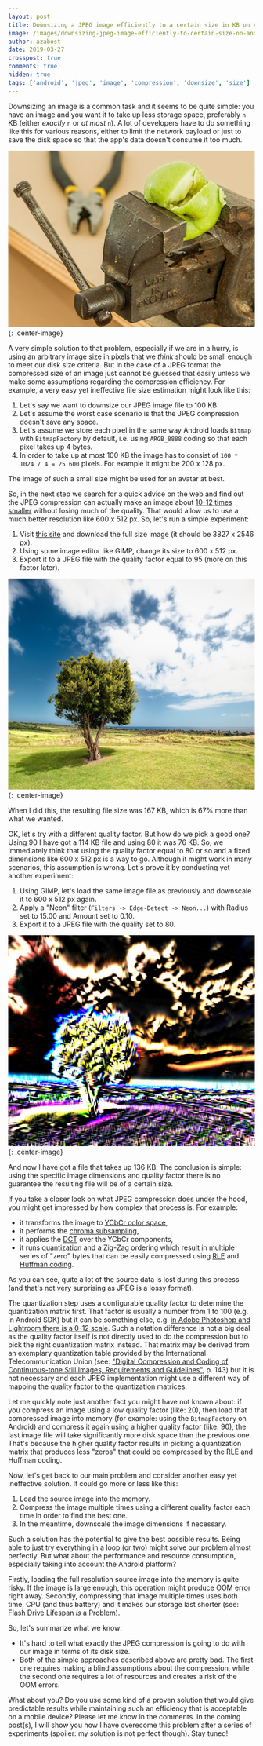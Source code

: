 ```yaml
---
layout: post
title: Downsizing a JPEG image efficiently to a certain size in KB on Android
image: /images/downsizing-jpeg-image-efficiently-to-certain-size-on-android/stress.jpg
author: azabost
date: 2019-03-27
crosspost: true
comments: true
hidden: true
tags: ['android', 'jpeg', 'image', 'compression', 'downsize', 'size']
---
```


Downsizing an image is a common task and it seems to be quite simple: you have an image and you want it to take up less storage space, preferably `n` KB (either _exactly_ `n` or _at most_ `n`). A lot of developers have to do something like this for various reasons, either to limit the network payload or just to save the disk space so that the app's data doesn't consume it too much.

![Compression](/images/downsizing-jpeg-image-efficiently-to-certain-size-on-android/stress.jpg){: .center-image}

A very simple solution to that problem, especially if we are in a hurry, is using an arbitrary image size in pixels that we _think_ should be small enough to meet our disk size criteria. But in the case of a JPEG format the compressed size of an image just cannot be guessed that easily unless we make some assumptions regarding the compression efficiency. For example, a very easy yet ineffective file size estimation might look like this:

1. Let's say we want to downsize our JPEG image file to 100 KB.
1. Let's assume the worst case scenario is that the JPEG compression doesn't save any space.
1. Let's assume we store each pixel in the same way Android loads `Bitmap` with `BitmapFactory` by default, i.e. using `ARGB_8888` coding so that each pixel takes up 4 bytes.
1. In order to take up at most 100 KB the image has to consist of `100 * 1024 / 4 = 25 600` pixels. For example it might be 200 x 128 px.

The image of such a small size might be used for an avatar at best.

So, in the next step we search for a quick advice on the web and find out the JPEG compression can actually make an image about [10-12 times smaller](https://hackernoon.com/why-do-we-need-jpeg-compression-and-how-its-technically-working-52a3a9ced55d) without losing much of the quality. That would allow us to use a much better resolution like 600 x 512 px. So, let's run a simple experiment:

1. Visit [this site](http://www.peakpx.com/247/green-tree-and-field) and download the full size image (it should be 3827 x 2546 px).
1. Using some image editor like GIMP, change its size to 600 x 512 px.
1. Export it to a JPEG file with the quality factor equal to 95 (more on this factor later).

![Test image with a quality factor 95](/images/downsizing-jpeg-image-efficiently-to-certain-size-on-android/600_512_95.jpg){: .center-image}

When I did this, the resulting file size was 167 KB, which is 67% more than what we wanted.

OK, let's try with a different quality factor. But how do we pick a good one? Using 90 I have got a 114 KB file and using 80 it was 76 KB. So, we immediately think that using the quality factor equal to 80 or so and a fixed dimensions like 600 x 512 px is a way to go. Although it might work in many scenarios, this assumption is wrong. Let's prove it by conducting yet another experiment:

1. Using GIMP, let's load the same image file as previously and downscale it to 600 x 512 px again.
1. Apply a "Neon" filter (`Filters -> Edge-Detect -> Neon...`) with Radius set to 15.00 and Amount set to 0.10.
1. Export it to a JPEG file with the quality set to 80.

![Test image with a neon filter and a quality factor 80](/images/downsizing-jpeg-image-efficiently-to-certain-size-on-android/600_512_80_neon.jpg){: .center-image}

And now I have got a file that takes up 136 KB. The conclusion is simple: using the specific image dimensions and quality factor there is no guarantee the resulting file will be of a certain size.

If you take a closer look on what JPEG compression does under the hood, you might get impressed by how complex that process is. For example:

* it transforms the image to [YCbCr color space](https://en.wikipedia.org/wiki/YCbCr#JPEG_conversion),
* it performs the [chroma subsampling](https://en.wikipedia.org/wiki/Chroma_subsampling),
* it applies the [DCT](https://en.wikipedia.org/wiki/Discrete_cosine_transform) over the YCbCr components,
* it runs [quantization](https://en.wikipedia.org/wiki/Quantization_(image_processing)#Quantization_matrices) and a Zig-Zag ordering which result in multiple series of "zero" bytes that can be easily compressed using [RLE](https://en.wikipedia.org/wiki/Run-length_encoding) and [Huffman coding](https://en.wikipedia.org/wiki/Run-length_encoding).

As you can see, quite a lot of the source data is lost during this process (and that's not very surprising as JPEG is a lossy format).

The quantization step uses a configurable quality factor to determine the quantization matrix first. That factor is usually a number from 1 to 100 (e.g. in Android SDK) but it can be something else, e.g. [in Adobe Photoshop and Lightroom there is a 0-12 scale](https://photographylife.com/jpeg-compression-levels-in-photoshop-and-lightroom). Such a notation difference is not a big deal as the quality factor itself is not directly used to do the compression but to pick the right quantization matrix instead. That matrix may be derived from an exemplary quantization table provided by the International Telecommunication Union (see: ["Digital Compression and Coding of Continuous-tone Still Images, Requirements and Guidelines"](https://www.w3.org/Graphics/JPEG/itu-t81.pdf), p. 143) but it is not necessary and each JPEG implementation might use a different way of mapping the quality factor to the quantization matrices.

Let me quickly note just another fact you might have not known about: if you compress an image using a low quality factor (like: 20), then load that compressed image into memory (for example: using the `BitmapFactory` on Android) and compress it again using a higher quality factor (like: 90), the last image file will take significantly more disk space than the previous one. That's because the higher quality factor results in picking a quantization matrix that produces less "zeros" that could be compressed by the RLE and Huffman coding.

Now, let's get back to our main problem and consider another easy yet ineffective solution. It could go more or less like this:

1. Load the source image into the memory.
1. Compress the image multiple times using a different quality factor each time in order to find the best one.
1. In the meantime, downscale the image dimensions if necessary.

Such a solution has the potential to give the best possible results. Being able to just try everything in a loop (or two) might solve our problem almost perfectly. But what about the performance and resource consumption, especially taking into account the Android platform?

Firstly, loading the full resolution source image into the memory is quite risky. If the image is large enough, this operation might produce [OOM error](https://developer.android.com/reference/java/lang/OutOfMemoryError) right away. Secondly, compressing that image multiple times uses both time, CPU (and thus battery) and it makes our storage last shorter (see: [Flash Drive Lifespan *is* a Problem](http://www.cs.technion.ac.il/~dan/papers/fbrick-hotos-2017.pdf)).

So, let's summarize what we know:

* It's hard to tell what exactly the JPEG compression is going to do with our image in terms of its disk size.
* Both of the simple approaches described above are pretty bad. The first one requires making a blind assumptions about the compression, while the second one requires a lot of resources and creates a risk of the OOM errors.

What about you? Do you use some kind of a proven solution that would give predictable results while maintaining such an efficiency that is acceptable on a mobile device? Please let me know in the comments. In the coming post(s), I will show you how I have overecome this problem after a series of experiments (spoiler: my solution is not perfect though). Stay tuned!
